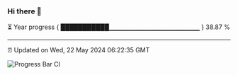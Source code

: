 ### Hi there 👋

⏳ Year progress { ███████████▁▁▁▁▁▁▁▁▁▁▁▁▁▁▁▁▁▁▁ } 38.87 %

---

⏰ Updated on Wed, 22 May 2024 06:22:35 GMT

![Progress Bar CI](https://github.com/liununu/liununu/workflows/Progress%20Bar%20CI/badge.svg)
